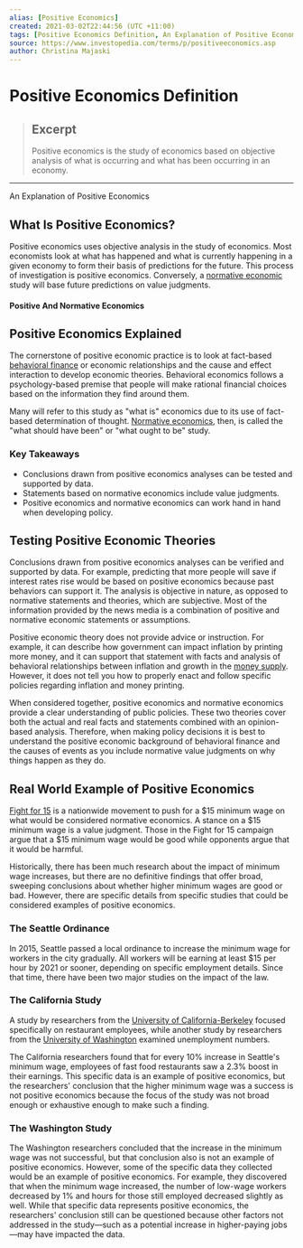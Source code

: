 ```yaml
---
alias: [Positive Economics]
created: 2021-03-02T22:44:56 (UTC +11:00)
tags: [Positive Economics Definition, An Explanation of Positive Economics]
source: https://www.investopedia.com/terms/p/positiveeconomics.asp
author: Christina Majaski
---
```


# Positive Economics Definition

> ## Excerpt
> Positive economics is the study of economics based on objective analysis of what is occurring and what has been occurring in an economy.

---

An Explanation of Positive Economics
## What Is Positive Economics?

Positive economics uses objective analysis in the study of economics. Most economists look at what has happened and what is currently happening in a given economy to form their basis of predictions for the future. This process of investigation is positive economics. Conversely, a [normative economic](https://www.investopedia.com/terms/n/normativeeconomics.asp) study will base future predictions on value judgments.

#### Positive And Normative Economics

## Positive Economics Explained

The cornerstone of positive economic practice is to look at fact-based [behavioral finance](https://www.investopedia.com/terms/b/behavioralfinance.asp) or economic relationships and the cause and effect interaction to develop economic theories. Behavioral economics follows a psychology-based premise that people will make rational financial choices based on the information they find around them.

Many will refer to this study as "what is" economics due to its use of fact-based determination of thought. [Normative economics](https://www.investopedia.com/terms/n/normativeeconomics.asp), then, is called the "what should have been" or "what ought to be" study.

### Key Takeaways

-   Conclusions drawn from positive economics analyses can be tested and supported by data.
-   Statements based on normative economics include value judgments.
-   Positive economics and normative economics can work hand in hand when developing policy.

## Testing Positive Economic Theories

Conclusions drawn from positive economics analyses can be verified and supported by data. For example, predicting that more people will save if interest rates rise would be based on positive economics because past behaviors can support it. The analysis is objective in nature, as opposed to normative statements and theories, which are subjective. Most of the information provided by the news media is a combination of positive and normative economic statements or assumptions.

Positive economic theory does not provide advice or instruction. For example, it can describe how government can impact inflation by printing more money, and it can support that statement with facts and analysis of behavioral relationships between inflation and growth in the [money supply](https://www.investopedia.com/terms/m/moneysupply.asp). However, it does not tell you how to properly enact and follow specific policies regarding inflation and money printing.

When considered together, positive economics and normative economics provide a clear understanding of public policies. These two theories cover both the actual and real facts and statements combined with an opinion-based analysis. Therefore, when making policy decisions it is best to understand the positive economic background of behavioral finance and the causes of events as you include normative value judgments on why things happen as they do.

## Real World Example of Positive Economics

[Fight for 15](https://fightfor15.org/) is a nationwide movement to push for a $15 minimum wage on what would be considered normative economics. A stance on a $15 minimum wage is a value judgment. Those in the Fight for 15 campaign argue that a $15 minimum wage would be good while opponents argue that it would be harmful.

Historically, there has been much research about the impact of minimum wage increases, but there are no definitive findings that offer broad, sweeping conclusions about whether higher minimum wages are good or bad. However, there are specific details from specific studies that could be considered examples of positive economics.

### The Seattle Ordinance

In 2015, Seattle passed a local ordinance to increase the minimum wage for workers in the city gradually. All workers will be earning at least $15 per hour by 2021 or sooner, depending on specific employment details. Since that time, there have been two major studies on the impact of the law.

### The California Study

A study by researchers from the [University of California-Berkeley](http://irle.berkeley.edu/files/2018/09/The-New-Wave-of-Local-Minimum-Wage-Policies.pdf) focused specifically on restaurant employees, while another study by researchers from the [University of Washington](https://evans.uw.edu/sites/default/files/NBER%20Working%20Paper.pdf) examined unemployment numbers.

The California researchers found that for every 10% increase in Seattle's minimum wage, employees of fast food restaurants saw a 2.3% boost in their earnings. This specific data is an example of positive economics, but the researchers' conclusion that the higher minimum wage was a success is not positive economics because the focus of the study was not broad enough or exhaustive enough to make such a finding.

### The Washington Study

The Washington researchers concluded that the increase in the minimum wage was not successful, but that conclusion also is not an example of positive economics. However, some of the specific data they collected would be an example of positive economics. For example, they discovered that when the minimum wage increased, the number of low-wage workers decreased by 1% and hours for those still employed decreased slightly as well. While that specific data represents positive economics, the researchers' conclusion still can be questioned because other factors not addressed in the study—such as a potential increase in higher-paying jobs—may have impacted the data.
